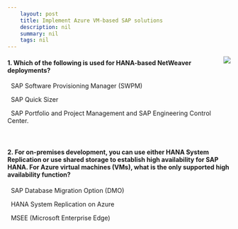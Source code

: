 ```yaml
---
    layout: post
    title: Implement Azure VM-based SAP solutions 
    description: nil
    summary: nil
    tags: nil
---
```



 <a target="_blank" href="https://docs.microsoft.com/en-us/learn/modules/implement-azure-vm-based-sap-solutions/8-knowledge-check/"><i class="fas fa-external-link-alt"></i> </a>
 <img align="right" src="https://docs.microsoft.com/en-us/learn/achievements/implementing-azure-vm-based-sap-solutions.svg">
####  1. Which of the following is used for HANA-based NetWeaver deployments?


<i class='fas fa-check-square' style='color: Dodgerblue;'></i> &nbsp;&nbsp;SAP Software Provisioning Manager (SWPM)

<i class='far fa-square'></i> &nbsp;&nbsp;SAP Quick Sizer

<i class='far fa-square'></i> &nbsp;&nbsp;SAP Portfolio and Project Management and SAP Engineering Control Center.
<br />
<br />
<br />

####  2. For on-premises development, you can use either HANA System Replication or use shared storage to establish high availability for SAP HANA. For Azure virtual machines (VMs), what is the only supported high availability function?


<i class='far fa-square'></i> &nbsp;&nbsp;SAP Database Migration Option (DMO)

<i class='fas fa-check-square' style='color: Dodgerblue;'></i> &nbsp;&nbsp;HANA System Replication on Azure

<i class='far fa-square'></i> &nbsp;&nbsp;MSEE (Microsoft Enterprise Edge)
<br />
<br />
<br />
